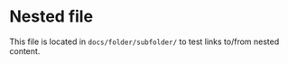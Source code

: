 # Nested file

This file is located in `docs/folder/subfolder/` to test links to/from nested content.